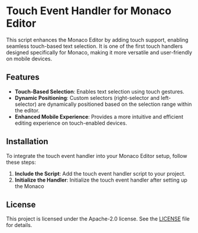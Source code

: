 # Touch Event Handler for Monaco Editor

This script enhances the Monaco Editor by adding touch support, enabling seamless touch-based text selection. It is one of the first touch handlers designed specifically for Monaco, making it more versatile and user-friendly on mobile devices.

## Features

- **Touch-Based Selection**: Enables text selection using touch gestures.
- **Dynamic Positioning**: Custom selectors (right-selector and left-selector) are dynamically positioned based on the selection range within the editor.
- **Enhanced Mobile Experience**: Provides a more intuitive and efficient editing experience on touch-enabled devices.

## Installation

To integrate the touch event handler into your Monaco Editor setup, follow these steps:

1. **Include the Script**: Add the touch event handler script to your project.
2. **Initialize the Handler**: Initialize the touch event handler after setting up the Monaco 

## License

This project is licensed under the Apache-2.0 license. See the [LICENSE](./LICENSE) file for details.
